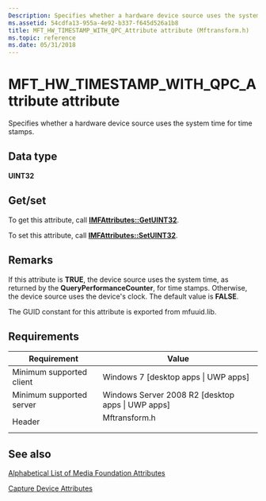 ```yaml
---
Description: Specifies whether a hardware device source uses the system time for time stamps.
ms.assetid: 54cdfa13-955a-4e92-b337-f645d526a1b8
title: MFT_HW_TIMESTAMP_WITH_QPC_Attribute attribute (Mftransform.h)
ms.topic: reference
ms.date: 05/31/2018
---
```


# MFT\_HW\_TIMESTAMP\_WITH\_QPC\_Attribute attribute

Specifies whether a hardware device source uses the system time for time stamps.

## Data type

**UINT32**

## Get/set

To get this attribute, call [**IMFAttributes::GetUINT32**](/windows/desktop/api/mfobjects/nf-mfobjects-imfattributes-getuint32).

To set this attribute, call [**IMFAttributes::SetUINT32**](/windows/desktop/api/mfobjects/nf-mfobjects-imfattributes-setuint32).

## Remarks

If this attribute is **TRUE**, the device source uses the system time, as returned by the **QueryPerformanceCounter**, for time stamps. Otherwise, the device source uses the device's clock. The default value is **FALSE**.

The GUID constant for this attribute is exported from mfuuid.lib.

## Requirements



| Requirement | Value |
|-------------------------------------|------------------------------------------------------------------------------------------|
| Minimum supported client<br/> | Windows 7 \[desktop apps \| UWP apps\]<br/>                                        |
| Minimum supported server<br/> | Windows Server 2008 R2 \[desktop apps \| UWP apps\]<br/>                           |
| Header<br/>                   | <dl> <dt>Mftransform.h</dt> </dl> |



## See also

<dl> <dt>

[Alphabetical List of Media Foundation Attributes](alphabetical-list-of-media-foundation-attributes.md)
</dt> <dt>

[Capture Device Attributes](capture-device-attributes.md)
</dt> </dl>

 

 




